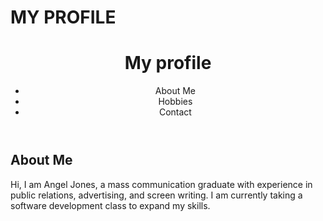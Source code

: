 # MY PROFILE
<!DOCTYPE html>
<head>
  <meta charset="UTF-8">
  <meta name="viewport"
content="width=device-width, initial-scale=1.0">
</head>
<body>
  <!--Header section-->
  <header>
    <h1>My profile</h1>
    <nav>
      <ul>
        <li>About Me</li>
        <li>Hobbies</li>
        <li>Contact</li>
      </ul>
    </nav>            
  </header>
<!--Bio Section-->
<section>
<h2>About Me</h2>  
<p>Hi, I am Angel Jones, a mass communication graduate with experience in public relations, advertising, and screen writing. I am currently taking a software development class to expand my skills.</p>
</section>


        
  
</body>
